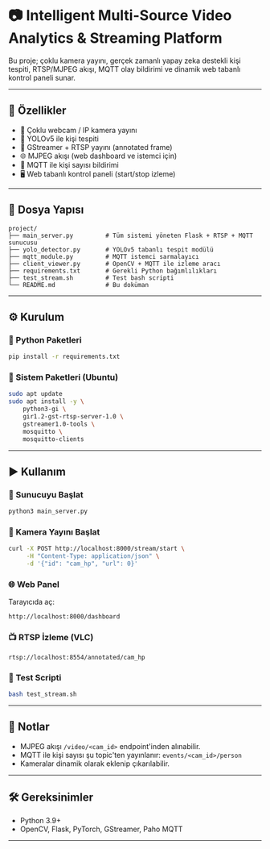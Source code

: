 # 📷 Intelligent Multi-Source Video Analytics & Streaming Platform

Bu proje; çoklu kamera yayını, gerçek zamanlı yapay zeka destekli kişi tespiti, RTSP/MJPEG akışı, MQTT olay bildirimi ve dinamik web tabanlı kontrol paneli sunar.

---

## 🚀 Özellikler

* 🔌 Çoklu webcam / IP kamera yayını
* 🧠 YOLOv5 ile kişi tespiti
* 🎥 GStreamer + RTSP yayını (annotated frame)
* 🌐 MJPEG akışı (web dashboard ve istemci için)
* 📡 MQTT ile kişi sayısı bildirimi
* 🖥️ Web tabanlı kontrol paneli (start/stop izleme)

---

## 📁 Dosya Yapısı

```
project/
├── main_server.py         # Tüm sistemi yöneten Flask + RTSP + MQTT sunucusu
├── yolo_detector.py       # YOLOv5 tabanlı tespit modülü
├── mqtt_module.py         # MQTT istemci sarmalayıcı
├── client_viewer.py       # OpenCV + MQTT ile izleme aracı
├── requirements.txt       # Gerekli Python bağımlılıkları
├── test_stream.sh         # Test bash scripti
└── README.md              # Bu doküman
```

---

## ⚙️ Kurulum

### 🐍 Python Paketleri

```bash
pip install -r requirements.txt
```

### 🧱 Sistem Paketleri (Ubuntu)

```bash
sudo apt update
sudo apt install -y \
    python3-gi \
    gir1.2-gst-rtsp-server-1.0 \
    gstreamer1.0-tools \
    mosquitto \
    mosquitto-clients
```

---

## ▶️ Kullanım

### 🔧 Sunucuyu Başlat

```bash
python3 main_server.py
```

### 🎦 Kamera Yayını Başlat

```bash
curl -X POST http://localhost:8000/stream/start \
     -H "Content-Type: application/json" \
     -d '{"id": "cam_hp", "url": 0}'
```

### 🌐 Web Panel

Tarayıcıda aç:

```
http://localhost:8000/dashboard
```

### 📺 RTSP İzleme (VLC)

```
rtsp://localhost:8554/annotated/cam_hp
```

### 🧪 Test Scripti

```bash
bash test_stream.sh
```

---

## 🧠 Notlar

* MJPEG akışı `/video/<cam_id>` endpoint'inden alınabilir.
* MQTT ile kişi sayısı şu topic'ten yayınlanır: `events/<cam_id>/person`
* Kameralar dinamik olarak eklenip çıkarılabilir.

---

## 🛠️ Gereksinimler

* Python 3.9+
* OpenCV, Flask, PyTorch, GStreamer, Paho MQTT

---



